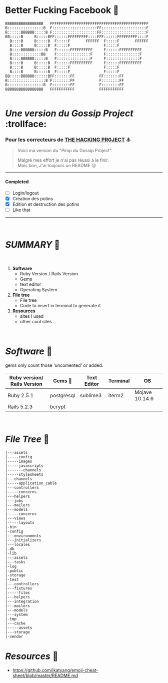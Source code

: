 # Better Fucking Facebook :busts_in_silhouette:


```                                                      
BBBBBBBBBBBBBBBBB   FFFFFFFFFFFFFFFFFFFFFFFFFFFFFFFFFFFFFFFFFFFF
B::::::::::::::::B  F::::::::::::::::::::FF::::::::::::::::::::F
B::::::BBBBBB:::::B F::::::::::::::::::::FF::::::::::::::::::::F
BB:::::B     B:::::BFF::::::FFFFFFFFF::::FFF::::::FFFFFFFFF::::F
  B::::B     B:::::B  F:::::F       FFFFFF  F:::::F       FFFFFF
  B::::B     B:::::B  F:::::F               F:::::F             
  B::::BBBBBB:::::B   F::::::FFFFFFFFFF     F::::::FFFFFFFFFF   
  B:::::::::::::BB    F:::::::::::::::F     F:::::::::::::::F   
  B::::BBBBBB:::::B   F:::::::::::::::F     F:::::::::::::::F   
  B::::B     B:::::B  F::::::FFFFFFFFFF     F::::::FFFFFFFFFF   
  B::::B     B:::::B  F:::::F               F:::::F             
  B::::B     B:::::B  F:::::F               F:::::F             
BB:::::BBBBBB::::::BFF:::::::FF           FF:::::::FF           
B:::::::::::::::::B F::::::::FF           F::::::::FF           
B::::::::::::::::B  F::::::::FF           F::::::::FF           
BBBBBBBBBBBBBBBBB   FFFFFFFFFFF           FFFFFFFFFFF           
                                                                                           
```

# ___Une version du Gossip Project___ :trollface:

### Pour les correcteurs de [THE HACKING PR0JECT](https://www.thehackingproject.org) :anchor:
>Voici ma version du "Pimp du Gossip Project".
>
>Malgré mes effort je n'ai pas réussi à le finir. </br>
>Mais bon, J'ai toujours un README :cry: </br>

-------------------------------------------------------

#### **Completed**

- [ ] Login/logout
- [x] Création des potins
- [x] Edition et destruction des potins
- [ ] Like that

________________________________________________________
</br>

# ___SUMMARY___ :book:

</br>

1. **Software**
    - Ruby Version / Rails Version
    - Gems
    - text editor
    - Operating System
1. **File tree**
    - File tree
    - Code to insert in terminal to generate it
1. **Resources**
    - sites I used
    - other cool sites

</br>

# ___Software___ :robot:

gems only count those 'uncomented' or added.

| Ruby version/ Rails Version  | Gems :gem: |  Text Editor |  Terminal |  OS |
|---|---|---|---|---|
|Ruby 2.5.1  | postgresql | sublime3  |  iterm2 | Mojave 10.14.6 |
|Rails 5.2.3|  bcrypt |   |   |   |

</br>

# ___File Tree___ :cactus:

 ```|-app
 |---assets
 |-----config
 |-----images
 |-----javascripts
 |-------channels
 |-----stylesheets
 |---channels
 |-----application_cable
 |---controllers
 |-----concerns
 |---helpers
 |---jobs
 |---mailers
 |---models
 |-----concerns
 |---views
 |-----layouts
 |-bin
 |-config
 |---environments
 |---initializers
 |---locales
 |-db
 |-lib
 |---assets
 |---tasks
 |-log
 |-public
 |-storage
 |-test
 |---controllers
 |---fixtures
 |-----files
 |---helpers
 |---integration
 |---mailers
 |---models
 |---system
 |-tmp
 |---cache
 |-----assets
 |---storage
 |-vendor
 ```

# ___Resources___ :space_invader:

- https://github.com/ikatyang/emoji-cheat-sheet/blob/master/README.md

